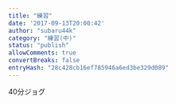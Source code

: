 ```yaml
---
title: "練習"
date: '2017-09-13T20:00:42'
author: "subaru44k"
category: "練習(中)"
status: "publish"
allowComments: true
convertBreaks: false
entryHash: "28c428cb16ef785946a6ed3be329d089"
---
```

40分ジョグ
